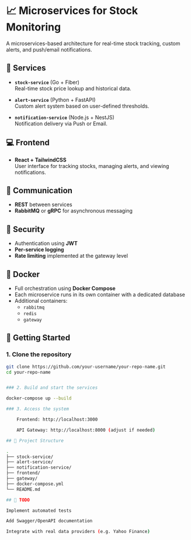 # 📈 Microservices for Stock Monitoring

A microservices-based architecture for real-time stock tracking, custom alerts, and push/email notifications.

## 🧩 Services

- **`stock-service`** (Go + Fiber)  
  Real-time stock price lookup and historical data.

- **`alert-service`** (Python + FastAPI)  
  Custom alert system based on user-defined thresholds.

- **`notification-service`** (Node.js + NestJS)  
  Notification delivery via Push or Email.

## 💻 Frontend

- **React + TailwindCSS**  
  User interface for tracking stocks, managing alerts, and viewing notifications.

## 🔗 Communication

- **REST** between services  
- **RabbitMQ** or **gRPC** for asynchronous messaging

## 🔐 Security

- Authentication using **JWT**
- **Per-service logging**
- **Rate limiting** implemented at the gateway level

## 🐳 Docker

- Full orchestration using **Docker Compose**
- Each microservice runs in its own container with a dedicated database
- Additional containers:
  - `rabbitmq`
  - `redis`
  - `gateway`

## 🚀 Getting Started

### 1. Clone the repository

```bash
git clone https://github.com/your-username/your-repo-name.git
cd your-repo-name


### 2. Build and start the services

docker-compose up --build

### 3. Access the system

    Frontend: http://localhost:3000

    API Gateway: http://localhost:8000 (adjust if needed)

## 📁 Project Structure

.
├── stock-service/
├── alert-service/
├── notification-service/
├── frontend/
├── gateway/
├── docker-compose.yml
└── README.md

## 📌 TODO

Implement automated tests

Add Swagger/OpenAPI documentation

Integrate with real data providers (e.g. Yahoo Finance)
